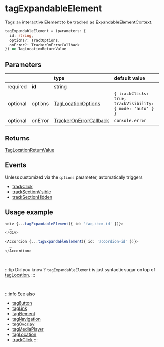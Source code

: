 # tagExpandableElement

Tags an interactive [Element](/tracking/core-concepts/elements.md#elements) to be tracked as [ExpandableElementContext](/taxonomy/location-contexts/ExpandanbleElementContext.md).

```typescript
tagExpandableElement = (parameters: {
  id: string,
  options?: TrackOptions,
  onError?: TrackerOnErrorCallback
}) => TagLocationReturnValue
```

## Parameters
|          |         | type                                                                                   | default value
| :-:      | :--     | :--                                                                                    | :--           
| required | **id**  | string                                                                                 |
| optional | options | [TagLocationOptions](/tracking/api-reference/general/TagLocationOptions.md)     | `{ trackClicks: true, trackVisibility: { mode: 'auto' } }`
| optional | onError | [TrackerOnErrorCallback](/tracking/api-reference/general/TrackerOnErrorCallback.md) | `console.error`

## Returns
[TagLocationReturnValue](/tracking/api-reference/general/TagLocationReturnValue.md)

## Events
Unless customized via the `options` parameter, automatically triggers:

- [trackClick](/tracking/api-reference/event-trackers/trackClick.md)
- [trackSectionVisible](/tracking/api-reference/event-trackers/trackSectionVisible.md)
- [trackSectionHidden](/tracking/api-reference/event-trackers/trackSectionHidden.md)

## Usage example

```typescript jsx
<div {...tagExpandableElement({ id: 'faq-item-id' })}>
  …
</div>
```

```typescript jsx
<Accordion {...tagExpandableElement({ id: 'accordion-id' })}>
  …
</Accordion>
```

<br />

:::tip Did you know ?
`tagExpandableElement` is just syntactic sugar on top of [tagLocation](/tracking/api-reference/low-level/tagLocation.md).
:::

<br />


:::info See also
- [tagButton](tagButton)
- [tagLink](tagLink)
- [tagElement](tagNavigation)
- [tagNavigation](tagNavigation)
- [tagOverlay](tagOverlay)
- [tagMediaPlayer](tagMediaPlayer)
- [tagLocation](/tracking/api-reference/low-level/tagLocation.md)
- [trackClick](/tracking/api-reference/event-trackers/trackClick.md)
:::
